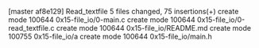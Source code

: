 [master af8e129] Read_textfile
 5 files changed, 75 insertions(+)
 create mode 100644 0x15-file_io/0-main.c
 create mode 100644 0x15-file_io/0-read_textfile.c
 create mode 100644 0x15-file_io/README.md
 create mode 100755 0x15-file_io/a
 create mode 100644 0x15-file_io/main.h
